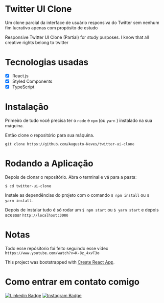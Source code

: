 <h1 aling="center"> Twitter UI Clone </h1>

<p> Um clone parcial da interface de usuário responsiva do Twitter sem nenhum fim lucrativo apenas com propósito de estudo</p>

<p>Responsive Twitter UI Clone (Partial) for study purposes. 
I know that all creative rights belong to <a src="twitter.com">twitter</a></p>

# Tecnologias usadas

- [x] React.js
- [x] Styled Components
- [x] TypeScript

# Instalação

Primeiro de tudo você precisa ter o `node` e `npm` (ou `yarn` ) instalado na sua máquina. 

Então clone o repositório para sua máquina.
```
git clone https://github.com/Augusto-Neves/twitter-ui-clone
```
# Rodando a Aplicação

Depois de clonar o repositório. Abra o terminal e vá para a pasta: <br />

```
$ cd twitter-ui-clone
```

Instale as dependências do projeto com o comando `$ npm install` ou `$ yarn install`. 
 
Depois de instalar tudo é só rodar um `$ npm start` ou `$ yarn start` e depois acessar `http://localhost:3000` 

# Notas
Todo esse repósitorio foi feito seguindo esse vídeo `https://www.youtube.com/watch?v=K-8z_4xvT3o`

This project was bootstrapped with [Create React App](https://github.com/facebook/create-react-app).

# Como entrar em contato comigo

[![Linkedin Badge](https://img.shields.io/badge/-LinkedIn-blue?style=flat-square&logo=Linkedin&logoColor=white&link=https://www.linkedin.com/in/augusto-neves-066b7b1ab)](https://www.linkedin.com/in/augusto-neves-066b7b1ab)
[![Instagram Badge](https://img.shields.io/badge/-Instagram-ea5f63?style=flat-square&labelColor=ea5f63&logo=instagram&logoColor=white&link=https://www.instagram.com/_augusto_neves/)](https://www.instagram.com/_augusto_neves/)